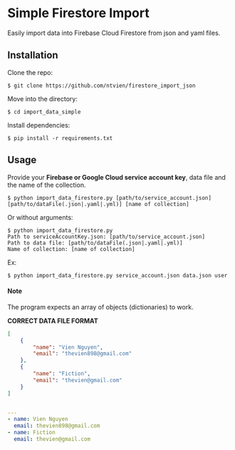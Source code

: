 # Simple Firestore Import

Easily import data into Firebase Cloud Firestore from json and yaml files.

## Installation

Clone the repo:

    $ git clone https://github.com/ntvien/firestore_import_json

Move into the directory:

    $ cd import_data_simple
    
Install dependencies:

    $ pip install -r requirements.txt

## Usage

Provide your **Firebase or Google Cloud service account key**, data file and the name of the collection.

    $ python import_data_firestore.py [path/to/service_account.json] [path/to/dataFile(.json|.yaml|.yml)] [name of collection]
    
Or without arguments:

    $ python import_data_firestore.py
    Path to serviceAccountKey.json: [path/to/service_account.json]
    Path to data file: [path/to/dataFile(.json|.yaml|.yml)]
    Name of collection: [name of collection]

Ex: 

    $ python import_data_firestore.py service_account.json data.json user
    
#### Note

The program expects an array of objects (dictionaries) to work.

**CORRECT DATA FILE FORMAT**

```json
[
    {
        "name": "Vien Nguyen",
        "email": "thevien898@gmail.com"
    },
    {
        "name": "Fiction",
        "email": "thevien@gmail.com"
    }
]
```

```yaml

---
- name: Vien Nguyen
  email: thevien898@gmail.com
- name: Fiction
  email: thevien@gmail.com
```